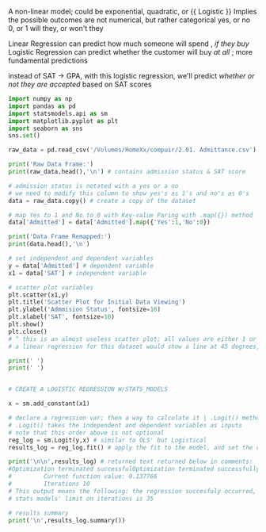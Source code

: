 A non-linear model; could be exponential, quadratic, or {{ Logistic }}
Implies the possible outcomes are not numerical, but rather categorical
		yes, or no
		0, or 1
		will they, or won't they

Linear Regression can predict how much someone will spend , *if they buy*
Logistic Regression can predict whether the customer will buy *at all* ; more fundamental predictions

instead of SAT -> GPA, with this logistic regression, we'll predict *whether or not they are accepted* based on SAT scores

```python
import numpy as np
import pandas as pd
import statsmodels.api as sm
import matplotlib.pyplot as plt
import seaborn as sns
sns.set()

raw_data = pd.read_csv('/Volumes/HomeXx/compuir/2.01. Admittance.csv')

print('Raw Data Frame:')
print(raw_data.head(),'\n') # contains admission status & SAT score

# admission status is notated with a yes or a no
# we need to modify this column to show yes's as 1's and no's as 0's
data = raw_data.copy() # create a copy of the dataset

# map Yes to 1 and No to 0 with Key-value Paring with .map({}) method
data['Admitted'] = data['Admitted'].map({'Yes':1,'No':0})

print('Data Frame Remapped:')
print(data.head(),'\n')

# set independent and dependent variables
y = data['Admitted'] # dependent variable
x1 = data['SAT'] # independent variable

# scatter plot variables
plt.scatter(x1,y)
plt.title('Scatter Plot for Initial Data Viewing')
plt.ylabel('Admmision Status', fontsize=10)
plt.xlabel('SAT', fontsize=10)
plt.show()
plt.close()
# ^ this is an almost useless scatter plot; all values are either 1 or 0
# a linear regression for this dataset would show a line at 45 degrees, going over and below the minimum and maximum points

print(' ')
print(' ')


# CREATE A LOGISTIC REGRESSION W/STATS_MODELS 

x = sm.add_constant(x1)

# declare a regression var; then a way to calculate it | .Logit() method
# .Logit() takes the independent and dependent variables as inputs
# note that this order above is not optional
reg_log = sm.Logit(y,x) # similar to OLS' but Logistical
results_log = reg_log.fit() # apply the fit to the model, and set the output equal to results_log

print('\n\n',results_log) # returned text returned below in comments:
#Optimization terminated successfulOptimization terminated successfully. Current function value: 0.137766 Iterations 10ly.
#         Current function value: 0.137766
#         Iterations 10
# This output means the following: the regression succesfuly occurred, the function went through 10 iterations of training, and 0.1377... is the ' objective function ' after the 10th iteration, which is similar to ' cost '
# stats models' limit on iterations is 35

# results summary
print('\n',results_log.summary())